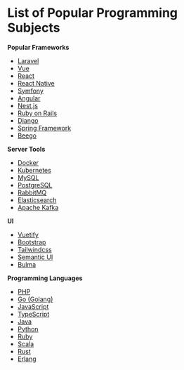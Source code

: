 # List of Popular Programming Subjects

**Popular Frameworks**

*   [Laravel](https://devscope.io/subject/laravel)
*   [Vue](https://devscope.io/subject/vue)
*   [React](https://devscope.io/subject/react)
*   [React Native](https://devscope.io/subject/react-native)
*   [Symfony](https://devscope.io/subject/symfony "The Symfony PHP framework")
*   [Angular](https://devscope.io/subject/angular "The modern web developer’s platform")
*   [Nest.js](https://devscope.io/subject/nest-js "A progressive Node.js framework for building efficient, scalable, and enterprise-grade server-side applications on top of TypeScript & JavaScript (ES6, ES7, ES8)")
*   [Ruby on Rails](https://devscope.io/subject/ruby-on-rails "Ruby on Rails")
*   [Django](https://devscope.io/subject/django "The Web framework for perfectionists with deadlines.")
*   [Spring Framework](https://devscope.io/subject/spring-framework "Spring Framework")
*   [Beego](https://devscope.io/subject/beego "beego is an open-source, high-performance web framework for the Go programming language.")

**Server Tools**

*   [Docker](https://devscope.io/subject/docker "Docker")
*   [Kubernetes](https://devscope.io/subject/kubernetes "Production-Grade Container Scheduling and Management")
*   [MySQL](https://devscope.io/subject/mysql "MySQL")
*   [PostgreSQL](https://devscope.io/subject/postgresql "MySQL")
*   [RabbitMQ](https://devscope.io/subject/rabbitmq "Open source RabbitMQ: core server and tier 1 (built-in) plugins")
*   [Elasticsearch](https://devscope.io/subject/elasticsearch "Free and Open, Distributed, RESTful Search Engine")
*   [Apache Kafka](https://devscope.io/subject/apache-kafka "Apache Kafka")

**UI**

*   [Vuetify](https://devscope.io/subject/vuetify "Material Component Framework for Vue")
*   [Bootstrap](https://devscope.io/subject/bootstrap "The most popular HTML, CSS, and JavaScript framework for developing responsive, mobile first projects on the web.")
*   [Tailwindcss](https://devscope.io/subject/tailwindcss "A utility-first CSS framework for rapid UI development.")
*   [Semantic UI](https://devscope.io/subject/Semantic-UI "Semantic is a UI component framework based around useful principles from natural language.")
*   [Bulma](https://devscope.io/subject/bulma "Modern CSS framework based on Flexbox")

**Programming Languages**

*   [PHP](https://devscope.io/subject/php " PHP")
*   [Go (Golang)](https://devscope.io/subject/golang " Go")
*   [JavaScript](https://devscope.io/subject/javascript " JavaScript")
*   [TypeScript](https://devscope.io/subject/typescript " TypeScript")
*   [Java](https://devscope.io/subject/java " Java")
*   [Python](https://devscope.io/subject/python " Python")
*   [Ruby](https://devscope.io/subject/ruby " Ruby")
*   [Scala](https://devscope.io/subject/scala " Scala")
*   [Rust](https://devscope.io/subject/rust " Rust")
*   [Erlang](https://devscope.io/subject/erlang " Erlang")
